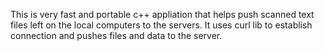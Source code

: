 This is very fast and portable c++ appliation that helps push scanned text files left on the local computers to the servers.
It uses curl lib to establish connection and pushes files and data to the server.
